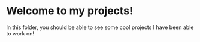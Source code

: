 # Welcome to my projects!

In this folder, you should be able to see some cool projects I have been able to work on!
